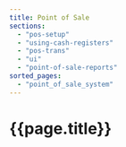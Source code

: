 ```yaml
---
title: Point of Sale
sections:
  - "pos-setup"
  - "using-cash-registers"
  - "pos-trans"
  - "ui"
  - "point-of-sale-reports"
sorted_pages:
  - "point_of_sale_system"
---
```

# {{page.title}}
